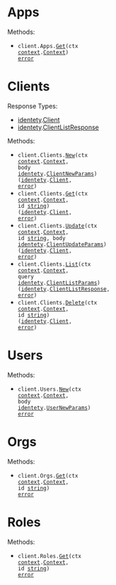 # Apps

Methods:

- <code title="get /">client.Apps.<a href="https://pkg.go.dev/github.com/stainless-sdks/identety-go#AppService.Get">Get</a>(ctx <a href="https://pkg.go.dev/context">context</a>.<a href="https://pkg.go.dev/context#Context">Context</a>) <a href="https://pkg.go.dev/builtin#error">error</a></code>

# Clients

Response Types:

- <a href="https://pkg.go.dev/github.com/stainless-sdks/identety-go">identety</a>.<a href="https://pkg.go.dev/github.com/stainless-sdks/identety-go#Client">Client</a>
- <a href="https://pkg.go.dev/github.com/stainless-sdks/identety-go">identety</a>.<a href="https://pkg.go.dev/github.com/stainless-sdks/identety-go#ClientListResponse">ClientListResponse</a>

Methods:

- <code title="post /clients">client.Clients.<a href="https://pkg.go.dev/github.com/stainless-sdks/identety-go#ClientService.New">New</a>(ctx <a href="https://pkg.go.dev/context">context</a>.<a href="https://pkg.go.dev/context#Context">Context</a>, body <a href="https://pkg.go.dev/github.com/stainless-sdks/identety-go">identety</a>.<a href="https://pkg.go.dev/github.com/stainless-sdks/identety-go#ClientNewParams">ClientNewParams</a>) (<a href="https://pkg.go.dev/github.com/stainless-sdks/identety-go">identety</a>.<a href="https://pkg.go.dev/github.com/stainless-sdks/identety-go#Client">Client</a>, <a href="https://pkg.go.dev/builtin#error">error</a>)</code>
- <code title="get /clients/{id}">client.Clients.<a href="https://pkg.go.dev/github.com/stainless-sdks/identety-go#ClientService.Get">Get</a>(ctx <a href="https://pkg.go.dev/context">context</a>.<a href="https://pkg.go.dev/context#Context">Context</a>, id <a href="https://pkg.go.dev/builtin#string">string</a>) (<a href="https://pkg.go.dev/github.com/stainless-sdks/identety-go">identety</a>.<a href="https://pkg.go.dev/github.com/stainless-sdks/identety-go#Client">Client</a>, <a href="https://pkg.go.dev/builtin#error">error</a>)</code>
- <code title="patch /clients/{id}">client.Clients.<a href="https://pkg.go.dev/github.com/stainless-sdks/identety-go#ClientService.Update">Update</a>(ctx <a href="https://pkg.go.dev/context">context</a>.<a href="https://pkg.go.dev/context#Context">Context</a>, id <a href="https://pkg.go.dev/builtin#string">string</a>, body <a href="https://pkg.go.dev/github.com/stainless-sdks/identety-go">identety</a>.<a href="https://pkg.go.dev/github.com/stainless-sdks/identety-go#ClientUpdateParams">ClientUpdateParams</a>) (<a href="https://pkg.go.dev/github.com/stainless-sdks/identety-go">identety</a>.<a href="https://pkg.go.dev/github.com/stainless-sdks/identety-go#Client">Client</a>, <a href="https://pkg.go.dev/builtin#error">error</a>)</code>
- <code title="get /clients">client.Clients.<a href="https://pkg.go.dev/github.com/stainless-sdks/identety-go#ClientService.List">List</a>(ctx <a href="https://pkg.go.dev/context">context</a>.<a href="https://pkg.go.dev/context#Context">Context</a>, query <a href="https://pkg.go.dev/github.com/stainless-sdks/identety-go">identety</a>.<a href="https://pkg.go.dev/github.com/stainless-sdks/identety-go#ClientListParams">ClientListParams</a>) (<a href="https://pkg.go.dev/github.com/stainless-sdks/identety-go">identety</a>.<a href="https://pkg.go.dev/github.com/stainless-sdks/identety-go#ClientListResponse">ClientListResponse</a>, <a href="https://pkg.go.dev/builtin#error">error</a>)</code>
- <code title="delete /clients/{id}">client.Clients.<a href="https://pkg.go.dev/github.com/stainless-sdks/identety-go#ClientService.Delete">Delete</a>(ctx <a href="https://pkg.go.dev/context">context</a>.<a href="https://pkg.go.dev/context#Context">Context</a>, id <a href="https://pkg.go.dev/builtin#string">string</a>) (<a href="https://pkg.go.dev/github.com/stainless-sdks/identety-go">identety</a>.<a href="https://pkg.go.dev/github.com/stainless-sdks/identety-go#Client">Client</a>, <a href="https://pkg.go.dev/builtin#error">error</a>)</code>

# Users

Methods:

- <code title="post /users">client.Users.<a href="https://pkg.go.dev/github.com/stainless-sdks/identety-go#UserService.New">New</a>(ctx <a href="https://pkg.go.dev/context">context</a>.<a href="https://pkg.go.dev/context#Context">Context</a>, body <a href="https://pkg.go.dev/github.com/stainless-sdks/identety-go">identety</a>.<a href="https://pkg.go.dev/github.com/stainless-sdks/identety-go#UserNewParams">UserNewParams</a>) <a href="https://pkg.go.dev/builtin#error">error</a></code>

# Orgs

Methods:

- <code title="get /org/{id}">client.Orgs.<a href="https://pkg.go.dev/github.com/stainless-sdks/identety-go#OrgService.Get">Get</a>(ctx <a href="https://pkg.go.dev/context">context</a>.<a href="https://pkg.go.dev/context#Context">Context</a>, id <a href="https://pkg.go.dev/builtin#string">string</a>) <a href="https://pkg.go.dev/builtin#error">error</a></code>

# Roles

Methods:

- <code title="get /role/{id}">client.Roles.<a href="https://pkg.go.dev/github.com/stainless-sdks/identety-go#RoleService.Get">Get</a>(ctx <a href="https://pkg.go.dev/context">context</a>.<a href="https://pkg.go.dev/context#Context">Context</a>, id <a href="https://pkg.go.dev/builtin#string">string</a>) <a href="https://pkg.go.dev/builtin#error">error</a></code>
